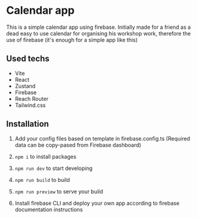 # Calendar app

This is a simple calendar app using firebase. Initially made for a friend as a dead easy to use calendar for organising his workshop work, therefore the use of firebase (it's enough for a simple app like this)

## Used techs

- Vite
- React
- Zustand
- Firebase
- Reach Router
- Tailwind.css

## Installation

1. Add your config files based on template in firebase.config.ts (Required data can be copy-pased from Firebase dashboard)
   
2. ```npm i``` to install packages
3. ```npm run dev``` to start developing
4. ```npm run build``` to build
5. ```npm run preview``` to serve your build
6. Install firebase CLI and deploy your own app according to firebase documentation instructions

